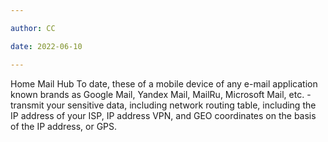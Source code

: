 ```yaml
---

author: CC

date: 2022-06-10

---
```


Home Mail Hub
To date, these of a mobile device of any e-mail application known brands as Google Mail, Yandex Mail, MailRu, Microsoft Mail, etc. - transmit your sensitive data, including network routing table, including the IP address of your ISP, IP address VPN, and GEO coordinates on the basis of the IP address, or GPS.
